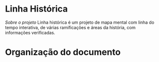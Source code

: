 # Linha Histórica
*Sobre o projeto* 
Linha histórica é um projeto de mapa mental com linha do tempo interativa, de várias ramificações e áreas da história, com informações verificadas.

# Organização do documento 
 


